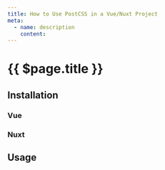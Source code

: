 ```yaml
---
title: How to Use PostCSS in a Vue/Nuxt Project
meta:
  - name: description
    content: 
---
```


# {{ $page.title }}

<start-tutorial topic="postcss"/>

## Installation

### Vue

### Nuxt

## Usage
